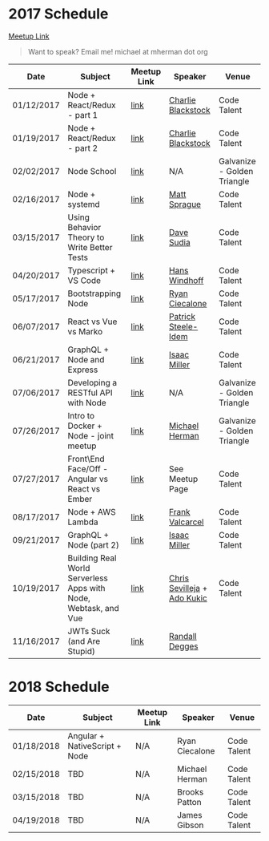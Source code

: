 # 2017 Schedule

[Meetup Link](http://www.meetup.com/Node-js-Denver-Boulder/)

> Want to speak? Email me! michael at mherman dot org

| Date       | Subject              | Meetup Link                                                             | Speaker                                                             | Venue                       |
|------------|----------------------|-------------------------------------------------------------------------|---------------------------------------------------------------------|-----------------------------|
| 01/12/2017 | Node + React/Redux - part 1   | [link](https://www.meetup.com/Node-js-Denver-Boulder/events/235986370/) | [Charlie Blackstock](https://www.linkedin.com/in/charlieblackstock) | Code Talent                 |
| 01/19/2017 | Node + React/Redux - part 2  | [link](https://www.meetup.com/Node-js-Denver-Boulder/events/236755327/) | [Charlie Blackstock](https://www.linkedin.com/in/charlieblackstock) | Code Talent                 |
| 02/02/2017 | Node School          |  [link](https://www.meetup.com/Node-js-Denver-Boulder/events/237138008/) |       N/A                                                                                                                              | Galvanize - Golden Triangle |
| 02/16/2017 | Node + systemd       | [link](https://www.meetup.com/Node-js-Denver-Boulder/events/237431611/)                                                                     | [Matt Sprague](https://www.linkedin.com/in/mesprague)                                                        | Code Talent                 |
| 03/15/2017 | Using Behavior Theory to Write Better Tests     | [link](https://www.meetup.com/Node-js-Denver-Boulder/events/238220317/)                                                                     | [Dave Sudia](https://www.linkedin.com/in/davidsudia/)                                                          | Code Talent                 |
| 04/20/2017 | Typescript + VS Code | [link](https://www.meetup.com/Node-js-Denver-Boulder/events/238963894/)                                                                     | [Hans Windhoff](https://www.linkedin.com/in/hans-windhoff-39956417/)                                                       | Code Talent                 |
| 05/17/2017 | Bootstrapping Node   | [link](https://www.meetup.com/Node-js-Denver-Boulder/events/239703553/)                                                                     | [Ryan Ciecalone](https://www.linkedin.com/in/ryanciecalone/)                                                      | Code Talent                 |
| 06/07/2017 | React vs Vue vs Marko | [link](https://www.meetup.com/Node-js-Denver-Boulder/events/240076091/)                                                                     | [Patrick Steele-Idem](https://www.linkedin.com/in/patrickidem/)  | Code Talent                 |
| 06/21/2017 | GraphQL + Node and Express                    | [link](https://www.meetup.com/Node-js-Denver-Boulder/events/240482998/)                                                                     | [Isaac Miller](https://www.linkedin.com/in/isaacmillercodes/)                                                        | Code Talent                 |
| 07/06/2017 | Developing a RESTful API with Node          | [link](https://www.meetup.com/Node-js-Denver-Boulder/events/241090116/)                                                                     | N/A                                                                 | Galvanize - Golden Triangle |
| 07/26/2017 | Intro to Docker + Node - joint meetup          | [link](https://www.meetup.com/Node-js-Denver-Boulder/events/241877436/)                                                                     | [Michael Herman](https://www.linkedin.com/in/michael-herman-004a943b/)                                                                 | Galvanize - Golden Triangle |
| 07/27/2017 | Front\End Face/Off - Angular vs React vs Ember         | [link](https://www.meetup.com/Node-js-Denver-Boulder/events/241178337/)                                                                                                          | See Meetup Page                                                                 | Code Talent |
| 08/17/2017 | Node + AWS Lambda          | [link](https://www.meetup.com/Node-js-Denver-Boulder/events/242307611/)                                                                     | [Frank Valcarcel](https://www.linkedin.com/in/fvalcarcel/)                                                                 | Code Talent |
| 09/21/2017 | GraphQL + Node (part 2)                    | [link](https://www.meetup.com/Node-js-Denver-Boulder/events/243121828/)                                                                     | [Isaac Miller](https://www.linkedin.com/in/isaacmillercodes/)                                                        | Code Talent                 |
| 10/19/2017 | Building Real World Serverless Apps with Node, Webtask, and Vue          | [link](https://www.meetup.com/Node-js-Denver-Boulder/events/243648316/)	                                                                     | [Chris Sevilleja](https://www.linkedin.com/in/sevilayha/) + [Ado Kukic](https://www.linkedin.com/in/kukicado)                                                                 | Code Talent |
| 11/16/2017 | JWTs Suck (and Are Stupid)          | [link](https://www.meetup.com/Node-js-Denver-Boulder/events/244497253/)                                                                     | [Randall Degges](https://www.linkedin.com/in/rdegges) |

# 2018 Schedule

| Date       | Subject              | Meetup Link                                                             | Speaker                                                             | Venue                       |
|------------|----------------------|-------------------------------------------------------------------------|---------------------------------------------------------------------|-----------------------------|
| 01/18/2018 | Angular + NativeScript + Node   | N/A | Ryan Ciecalone | Code Talent                 |
| 02/15/2018 | TBD  | N/A | Michael Herman | Code Talent                 |
| 03/15/2018 | TBD  | N/A | Brooks Patton | Code Talent                 |
| 04/19/2018 | TBD  | N/A | James Gibson | Code Talent                 |
